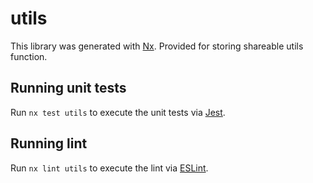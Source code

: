 # utils

This library was generated with [Nx](https://nx.dev). Provided for storing shareable utils function.

## Running unit tests

Run `nx test utils` to execute the unit tests via [Jest](https://jestjs.io).

## Running lint

Run `nx lint utils` to execute the lint via [ESLint](https://eslint.org/).
